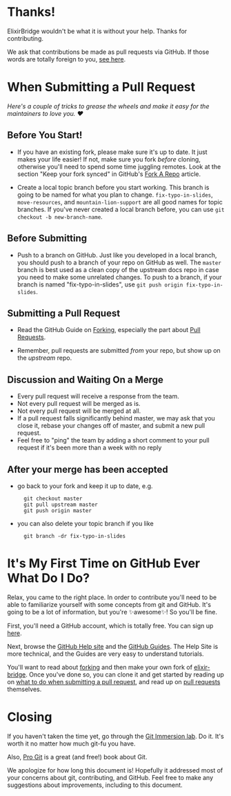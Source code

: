 # Thanks!

ElixirBridge wouldn't be what it is without your help. Thanks for contributing.

We ask that contributions be made as pull requests via GitHub. If those words are totally foreign to you, [see here](#its-my-first-time-on-github-ever-what-do-i-do).

# When Submitting a Pull Request

*Here's a couple of tricks to grease the wheels and make it easy for the maintainers to love you. :heart:*

## Before You Start!

- If you have an existing fork, please make sure it's up to date. It just makes your life easier! If not, make sure you fork *before* cloning, otherwise you'll need to spend some time juggling remotes. Look at the section "Keep your fork synced" in GitHub's [Fork A Repo](https://help.github.com/articles/fork-a-repo) article.

- Create a local topic branch before you start working. This branch is going to be named for what you plan to change. `fix-typo-in-slides`, `move-resources`, and `mountain-lion-support` are all good names for topic branches. If you've never created a local branch before, you can use `git checkout -b
  new-branch-name`.

## Before Submitting

- Push to a branch on GitHub. Just like you developed in a local branch, you should push to a branch of your repo on GitHub as well. The `master` branch is best used as a clean copy of the upstream docs repo in case you need to make some unrelated changes. To push to a branch, if your branch is named "fix-typo-in-slides", use `git push origin fix-typo-in-slides`.

## Submitting a Pull Request

- Read the GitHub Guide on [Forking](https://guides.github.com/activities/forking/), especially the part about
  [Pull Requests](https://guides.github.com/activities/forking/#making-a-pull-request).

- Remember, pull requests are submitted *from* your repo, but show up on the
  *upstream* repo.

## Discussion and Waiting On a Merge

- Every pull request will receive a response from the team.
- Not every pull request will be merged as is.
- Not every pull request will be merged at all. 
- If a pull request falls significantly behind master, we may ask that you close   it, rebase your changes off of master, and submit a new pull request. 
- Feel free to "ping" the team by adding a short comment to your pull request   if it's been more than a week with no reply

## After your merge has been accepted

- go back to your fork and keep it up to date, e.g.

        git checkout master
        git pull upstream master
        git push origin master

- you can also delete your topic branch if you like

        git branch -dr fix-typo-in-slides

# It's My First Time on GitHub Ever What Do I Do?

Relax, you came to the right place. In order to contribute you'll need to be able to familiarize yourself with some concepts from git and GitHub. It's going to be a lot of information, but you're :sparkles:awesome:sparkles:! So you'll be fine.

First, you'll need a GitHub account, which is totally free. You can sign up [here](https://github.com/join).

Next, browse the [GitHub Help site](https://help.github.com) and the [GitHub Guides](https://guides.github.com/). The Help Site is more technical, and the Guides are very easy to understand tutorials.

You'll want to read about [forking](https://help.github.com/articles/fork-a-repo) and then make your own fork of [elixir-bridge](https://github.com/elixir-bridge/elixir-bridge.github.io). Once you've done so, you can clone it and get started by reading up on [what to do when submitting a pull request](#when-submitting-a-pull-request), and read up on [pull requests](https://help.github.com/articles/using-pull-requests) themselves.

# Closing

If you haven't taken the time yet, go through the [Git Immersion lab](http://gitimmersion.com). Do it. It's worth it no matter how much git-fu you have.

Also, [Pro Git](http://git-scm.com/book) is a great (and free!) book about Git.

We apologize for how long this document is! Hopefully it addressed most of your concerns about git, contributing, and GitHub. Feel free to make any suggestions about improvements, including to this document.
